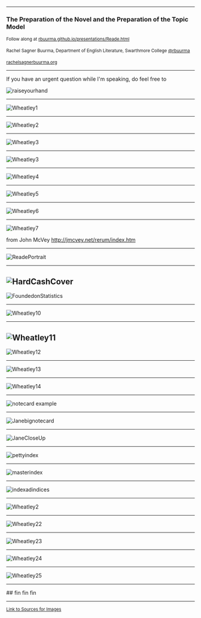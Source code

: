 <section data-background="BuurmaImage2.jpg"></section>

---

### The Preparation of the Novel and the Preparation of the Topic Model

<small>Follow along at [rbuurma.github.io/presentations/Reade.html](http://theotherdh.com/presentations/Wheatley.html)</small>
<br>
<br><small>Rachel Sagner Buurma, Department of English Literature, Swarthmore College [@rbuurma](http://twitter.com/rbuurma)</small>
<br>
<br><small>[rachelsagnerbuurma.org](http://rachelsagnerbuurma.org)</small>

---

If you have an urgent question while I'm speaking, do feel free to

![raiseyourhand](dograisinghand.gif)

---

![Wheatley1](WheatleyImages/WheatleyTP.png)

---

![Wheatley2](WheatleyImages/OwnWork.png)


---

![Wheatley3](WheatleyImages/Impossibility.png)

---

![Wheatley3](WheatleyImages/AlwaysGrowing.png)

---

![Wheatley4](WheatleyImages/image14.png)

---

![Wheatley5](WheatleyImages/image15.png)


---

![Wheatley6](WheatleyImages/image16.png)

---

![Wheatley7](WheatleyImages/image17.png)

from John McVey http://jmcvey.net/rerum/index.htm

---

![ReadePortrait](WheatleyImages/ReadePortrait.jpg)

---

![HardCashCover](WheatleyImages/HardCashCover.jpeg)
---

![FoundedonStatistics](WheatleyImages/image4.JPG)

---

![Wheatley10](WheatleyImages/image5.png)

---

![Wheatley11](WheatleyImages/image6.png)
---

![Wheatley12](WheatleyImages/image7.jpg)

---

![Wheatley13](WheatleyImages/image8.jpg)

---

![Wheatley14](WheatleyImages/image9.png)

---

![notecard example](WheatleyImages/image10.png)

---

![Janebignotecard](WheatleyImages/image11.png)

---

![JaneCloseUp](WheatleyImages/image12.png)

---

![pettyindex](WheatleyImages/image18.jpg)

---

![masterindex](WheatleyImages/image19.jpg)

---

![indexadindices](WheatleyImages/image20.png)

---

![Wheatley2](WheatleyImages/image21.jpg)

---

![Wheatley22](WheatleyImages/image22.jpg)

---

![Wheatley23](WheatleyImages/image23.jpg)

---

![Wheatley24](WheatleyImages/image24.jpg)

---

![Wheatley25](WheatleyImages/image25.jpg)

---

<section data-background="BuurmaImage2.jpg">
## fin fin fin

---

<small>[Link to Sources for Images]()</small>
